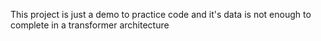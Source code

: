 This project is just a demo to practice code and it's data is not enough to complete in a transformer architecture 
